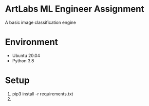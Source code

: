 # ArtLabs ML Engineer Assignment

A basic image classification engine

# Environment

- Ubuntu 20.04
- Python 3.8

# Setup

1. pip3 install -r requirements.txt
2. 
